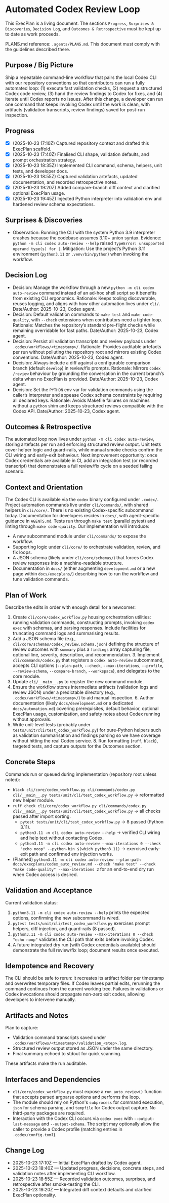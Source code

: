 # Automated Codex Review Loop

This ExecPlan is a living document. The sections `Progress`, `Surprises & Discoveries`, `Decision Log`, and `Outcomes & Retrospective` must be kept up to date as work proceeds.

PLANS.md reference: `.agents/PLANS.md`. This document must comply with the guidelines described there.

## Purpose / Big Picture

Ship a repeatable command-line workflow that pairs the local Codex CLI with our repository conventions so that contributors can run a fully automated loop: (1) execute fast validation checks, (2) request a structured Codex code review, (3) hand the review findings to Codex for fixes, and (4) iterate until Codex reports no issues. After this change, a developer can run one command that keeps invoking Codex until the work is clean, with artifacts (validation transcripts, review findings) saved for post-run inspection.

## Progress

- [x] (2025-10-23 17:10Z) Captured repository context and drafted this ExecPlan scaffold.
- [x] (2025-10-23 17:40Z) Finalised CLI shape, validation defaults, and prompt orchestration strategy.
- [x] (2025-10-23 18:35Z) Implemented CLI command, schema, helpers, unit tests, and developer docs.
- [x] (2025-10-23 18:55Z) Captured validation artefacts, updated documentation, and recorded retrospective notes.
- [x] (2025-10-23 19:20Z) Added compare-branch diff context and clarified optional ExecPlan usage.
- [x] (2025-10-23 19:45Z) Injected Python interpreter into validation env and hardened review schema expectations.

## Surprises & Discoveries

- Observation: Running the CLI with the system Python 3.9 interpreter crashes because the codebase assumes 3.10+ union syntax.
  Evidence: `python -m cli codex auto-review --help` raised `TypeError: unsupported operand type(s) for |`.
  Mitigation: Use the project’s Python 3.11 environment (`python3.11` or `.venv/bin/python`) when invoking the workflow.

## Decision Log

- Decision: Manage the workflow through a new `python -m cli codex auto-review` command instead of an ad-hoc shell script so it benefits from existing CLI ergonomics.
  Rationale: Keeps tooling discoverable, reuses logging, and aligns with how other automation lives under `cli/`.
  Date/Author: 2025-10-23, Codex agent.
- Decision: Default validation commands to `make test` and `make code-quality`, with `--check` extensions when contributors need a tighter loop.
  Rationale: Matches the repository’s standard pre-flight checks while remaining overridable for fast paths.
  Date/Author: 2025-10-23, Codex agent.
- Decision: Persist all validation transcripts and review payloads under `.codex/workflows/<timestamp>/`.
  Rationale: Provides auditable artefacts per run without polluting the repository root and mirrors existing Codex conventions.
  Date/Author: 2025-10-23, Codex agent.
- Decision: Always include a diff against a configurable comparison branch (default `develop`) in review/fix prompts.
  Rationale: Mirrors `codex /review` behaviour by grounding the conversation in the current branch’s delta when no ExecPlan is provided.
  Date/Author: 2025-10-23, Codex agent.
- Decision: Set the `PYTHON` env var for validation commands using the caller’s interpreter and appease Codex schema constraints by requiring all declared keys.
  Rationale: Avoids Makefile failures on machines without a `python` shim and keeps structured reviews compatible with the Codex API.
  Date/Author: 2025-10-23, Codex agent.

## Outcomes & Retrospective

The automated loop now lives under `python -m cli codex auto-review`, storing artefacts per run and enforcing structured review output. Unit tests cover helper logic and guard-rails, while manual smoke checks confirm the CLI wiring and early-exit behaviour. Next improvement opportunity: once Codex credentials are available in CI, add an integration test (or recorded transcript) that demonstrates a full review/fix cycle on a seeded failing scenario.

## Context and Orientation

The Codex CLI is available via the `codex` binary configured under `.codex/`. Project automation commands live under `cli/commands/`, with shared helpers in `cli/core/`. There is no existing Codex-specific subcommand today. Documentation for developers resides in `docs/`, with agent-specific guidance in `AGENTS.md`. Tests run through `make test` (parallel pytest) and linting through `make code-quality`. Our implementation will introduce:

- A new subcommand module under `cli/commands/` to expose the workflow.
- Supporting logic under `cli/core/` to orchestrate validation, review, and fix loops.
- A JSON schema (likely under `cli/core/schemas/`) that forces Codex review responses into a machine-readable structure.
- Documentation in `docs/` (either augmenting `development.md` or a new page within `docs/execplans/`) describing how to run the workflow and tune validation commands.

## Plan of Work

Describe the edits in order with enough detail for a newcomer:

1. Create `cli/core/codex_workflow.py` housing orchestration utilities: running validation commands, constructing prompts, invoking `codex exec` with schemas, and parsing responses. Include facilities for truncating command logs and summarising results.
2. Add a JSON schema file (e.g., `cli/core/schemas/codex_review.schema.json`) defining the structure of review outcomes with `summary` plus a `findings` array capturing file, optional line, severity, description, and recommendation.
    3. Implement `cli/commands/codex.py` that registers a `codex auto-review` subcommand, accepts CLI options (`--plan-path`, `--check`, `--max-iterations`, `--profile`, `--review-schema`, `--compare-branch`, `--workspace`), and delegates to the core module.
4. Update `cli/__main__.py` to register the new command module.
5. Ensure the workflow stores intermediate artifacts (validation logs and review JSON) under a predictable directory (e.g., `.codex/workflows/<timestamp>/`) to aid manual inspection.
    6. Author documentation (likely `docs/development.md` or a dedicated `docs/automation.md`) covering prerequisites, default behavior, optional ExecPlan usage, customization, and safety notes about Codex running without approvals.
7. Write unit-level tests (probably under `tests/unit/cli/test_codex_workflow.py`) for pure-Python helpers such as validation summarisation and findings parsing so we have coverage without hitting the real Codex service.
    8. Run formatting (`ruff`, `black`), targeted tests, and capture outputs for the Outcomes section.

## Concrete Steps

Commands run or queued during implementation (repository root unless noted):

- `black cli/core/codex_workflow.py cli/commands/codex.py cli/__main__.py tests/unit/cli/test_codex_workflow.py` → reformatted new helper module.
- `ruff check cli/core/codex_workflow.py cli/commands/codex.py cli/__main__.py tests/unit/cli/test_codex_workflow.py` → all checks passed after import sorting.
    - `pytest tests/unit/cli/test_codex_workflow.py` → 8 passed (Python 3.11).
    - `python3.11 -m cli codex auto-review --help` → verified CLI wiring and help text without contacting Codex.
    - `python3.11 -m cli codex auto-review --max-iterations 0 --check "echo noop" --python-bin $(which python3.11)` → exercised early-exit path and confirmed env injection works.
- (Planned) `python3.11 -m cli codex auto-review --plan-path docs/execplans/codex_auto_review.md --check "make test" --check "make code-quality" --max-iterations 2` for an end-to-end dry run when Codex access is desired.

## Validation and Acceptance

Current validation status:

1. `python3.11 -m cli codex auto-review --help` prints the expected options, confirming the new subcommand is wired.
2. `pytest tests/unit/cli/test_codex_workflow.py` exercises prompt helpers, diff injection, and guard-rails (8 passed).
3. `python3.11 -m cli codex auto-review --max-iterations 0 --check "echo noop"` validates the CLI path that exits before invoking Codex.
4. A future integrated dry run (with Codex credentials available) should demonstrate the full review/fix loop; document results once executed.

## Idempotence and Recovery

The CLI should be safe to rerun: it recreates its artifact folder per timestamp and overwrites temporary files. If Codex leaves partial edits, rerunning the command continues from the current working tree. Failures in validations or Codex invocations should propagate non-zero exit codes, allowing developers to intervene manually.

## Artifacts and Notes

Plan to capture:

- Validation command transcripts saved under `.codex/workflows/<timestamp>/validation_<step>.log`.
- Structured review output stored as JSON under the same directory.
- Final summary echoed to stdout for quick scanning.

These artifacts make the run auditable.

## Interfaces and Dependencies

- `cli/core/codex_workflow.py` must expose a `run_auto_review()` function that accepts parsed argparse options and performs the loop.
- The module should rely on Python's `subprocess` for command execution, `json` for schema parsing, and `tempfile` for Codex output capture. No third-party packages are required.
- Interaction with the Codex CLI occurs via `codex exec` with `--output-last-message` and `--output-schema`. The script may optionally allow the caller to provide a Codex profile (matching entries in `.codex/config.toml`).

## Change Log
- 2025-10-23 17:10Z — Initial ExecPlan drafted by Codex agent.
- 2025-10-23 18:40Z — Updated progress, decisions, concrete steps, and validation notes after implementing CLI workflow.
- 2025-10-23 18:55Z — Recorded validation outcomes, surprises, and retrospective after smoke-testing the CLI.
- 2025-10-23 19:20Z — Integrated diff context defaults and clarified ExecPlan optionality.
